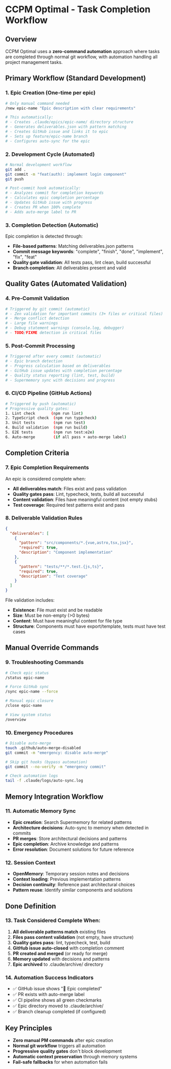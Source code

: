 # CCPM Optimal - Task Completion Workflow

## Overview
CCPM Optimal uses a **zero-command automation** approach where tasks are completed through normal git workflow, with automation handling all project management tasks.

## Primary Workflow (Standard Development)

### 1. Epic Creation (One-time per epic)
```bash
# Only manual command needed
/new epic-name "Epic description with clear requirements"

# This automatically:
# - Creates .claude/epics/epic-name/ directory structure
# - Generates deliverables.json with pattern matching
# - Creates GitHub issue and links it to epic
# - Sets up feature/epic-name branch
# - Configures auto-sync for the epic
```

### 2. Development Cycle (Automated)
```bash
# Normal development workflow
git add .
git commit -m "feat(auth): implement login component"
git push

# Post-commit hook automatically:
# - Analyzes commit for completion keywords
# - Calculates epic completion percentage
# - Updates GitHub issue with progress
# - Creates PR when 100% complete
# - Adds auto-merge label to PR
```

### 3. Completion Detection (Automatic)
Epic completion is detected through:
- **File-based patterns**: Matching deliverables.json patterns
- **Commit message keywords**: "complete", "finish", "done", "implement", "fix", "feat"
- **Quality gate validation**: All tests pass, lint clean, build successful
- **Branch completion**: All deliverables present and valid

## Quality Gates (Automated Validation)

### 4. Pre-Commit Validation
```bash
# Triggered by git commit (automatic)
# - Zen validation for important commits (3+ files or critical files)
# - Merge conflict detection
# - Large file warnings
# - Debug statement warnings (console.log, debugger)
# - TODO/FIXME detection in critical files
```

### 5. Post-Commit Processing
```bash
# Triggered after every commit (automatic)
# - Epic branch detection
# - Progress calculation based on deliverables
# - GitHub issue updates with completion percentage
# - Quality status reporting (lint, test, build)
# - Supermemory sync with decisions and progress
```

### 6. CI/CD Pipeline (GitHub Actions)
```bash
# Triggered by push (automatic)
# Progressive quality gates:
1. Lint check       (npm run lint)
2. TypeScript check  (npm run typecheck)  
3. Unit tests        (npm run test)
4. Build validation  (npm run build)
5. E2E tests         (npm run test:e2e)
6. Auto-merge        (if all pass + auto-merge label)
```

## Completion Criteria

### 7. Epic Completion Requirements
An epic is considered complete when:
- **All deliverables match**: Files exist and pass validation
- **Quality gates pass**: Lint, typecheck, tests, build all successful
- **Content validation**: Files have meaningful content (not empty stubs)
- **Test coverage**: Required test patterns exist and pass

### 8. Deliverable Validation Rules
```json
{
  "deliverables": [
    {
      "pattern": "src/components/*.{vue,astro,tsx,jsx}",
      "required": true,
      "description": "Component implementation"
    },
    {
      "pattern": "tests/**/*.test.{js,ts}",
      "required": true, 
      "description": "Test coverage"
    }
  ]
}
```

File validation includes:
- **Existence**: File must exist and be readable
- **Size**: Must be non-empty (>0 bytes)
- **Content**: Must have meaningful content for file type
- **Structure**: Components must have export/template, tests must have test cases

## Manual Override Commands

### 9. Troubleshooting Commands
```bash
# Check epic status
/status epic-name

# Force GitHub sync
/sync epic-name --force  

# Manual epic closure
/close epic-name

# View system status
/overview
```

### 10. Emergency Procedures
```bash
# Disable auto-merge
touch .github/auto-merge-disabled
git commit -m "emergency: disable auto-merge"

# Skip git hooks (bypass automation)
git commit --no-verify -m "emergency commit"

# Check automation logs
tail -f .claude/logs/auto-sync.log
```

## Memory Integration Workflow

### 11. Automatic Memory Sync
- **Epic creation**: Search Supermemory for related patterns
- **Architecture decisions**: Auto-sync to memory when detected in commits
- **PR merges**: Store architectural decisions and patterns  
- **Epic completion**: Archive knowledge and patterns
- **Error resolution**: Document solutions for future reference

### 12. Session Context
- **OpenMemory**: Temporary session notes and decisions
- **Context loading**: Previous implementation patterns
- **Decision continuity**: Reference past architectural choices
- **Pattern reuse**: Identify similar components and solutions

## Done Definition

### 13. Task Considered Complete When:
1. **All deliverable patterns match** existing files
2. **Files pass content validation** (not empty, have structure)
3. **Quality gates pass**: lint, typecheck, test, build
4. **GitHub issue auto-closed** with completion comment
5. **PR created and merged** (or ready for merge)
6. **Memory updated** with decisions and patterns
7. **Epic archived** to .claude/archive/ directory

### 14. Automation Success Indicators
- ✅ GitHub issue shows "🎉 Epic completed"
- ✅ PR exists with auto-merge label
- ✅ CI pipeline shows all green checkmarks
- ✅ Epic directory moved to .claude/archive/
- ✅ Branch cleanup completed (if configured)

## Key Principles
- **Zero manual PM commands** after epic creation
- **Normal git workflow** triggers all automation
- **Progressive quality gates** don't block development
- **Automatic context preservation** through memory systems
- **Fail-safe fallbacks** for when automation fails